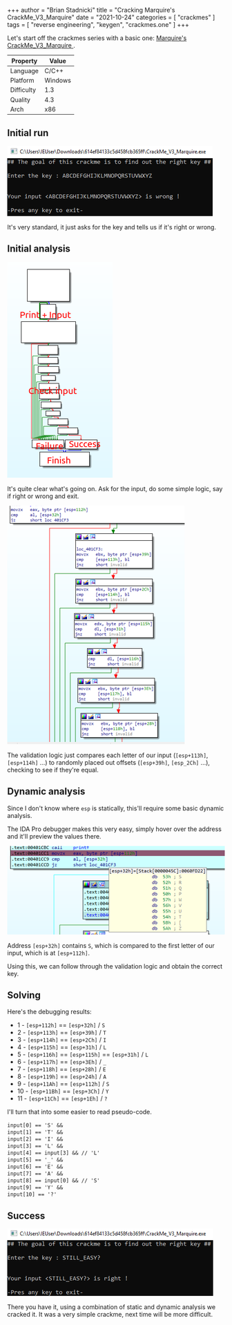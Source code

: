 +++
author = "Brian Stadnicki"
title = "Cracking Marquire's CrackMe_V3_Marquire"
date = "2021-10-24"
categories = [ "crackmes" ]
tags = [ "reverse engineering", "keygen", "crackmes.one" ]
+++

Let's start off the crackmes series with a basic one: [Marquire's CrackMe_V3_Marquire
](https://crackmes.one/crackme/614ef84133c5d458fcb365ff).

Property     | Value
-------------|------------
Language     | C/C++
Platform     | Windows
Difficulty   | 1.3
Quality      | 4.3
Arch         | x86

## Initial run
![Asks for the key](/posts/crackmes-marquier-crackme-v3-marquire/initial-run.png)

It's very standard, it just asks for the key and tells us if it's right or wrong.

## Initial analysis
![Simple program structure](/posts/crackmes-marquier-crackme-v3-marquire/graph-overview.png)

It's quite clear what's going on. Ask for the input, do some simple logic, say if right or wrong and exit.

![Validation logic](/posts/crackmes-marquier-crackme-v3-marquire/validation-logic.png)

The validation logic just compares each letter of our input (`[esp+113h]`, `[esp+114h]` ...) to randomly placed out offsets (`[esp+39h]`, `[esp_2Ch]` ...), checking to see if they're equal.

## Dynamic analysis
Since I don't know where `esp` is statically, this'll require some basic dynamic analysis.

The IDA Pro debugger makes this very easy, simply hover over the address and it'll preview the values there.

![IDA Pro debugger's address preview](/posts/crackmes-marquier-crackme-v3-marquire/address-preview.png)

Address `[esp+32h]` contains `S`, which is compared to the first letter of our input, which is at `[esp+112h]`.

Using this, we can follow through the validation logic and obtain the correct key.

## Solving
Here's the debugging results:
 - 1 - `[esp+112h]` == `[esp+32h]` / `S`
 - 2 - `[esp+113h]` == `[esp+39h]` / `T`
 - 3 - `[esp+114h]` == `[esp+2Ch]` / `I`
 - 4 - `[esp+115h]` == `[esp+31h]` / `L`
 - 5 - `[esp+116h]` == `[esp+115h]` == `[esp+31h]` / `L`
 - 6 - `[esp+117h]` == `[esp+3Eh]` / `_`
 - 7 - `[esp+118h]` == `[esp+28h]` / `E`
 - 8 - `[esp+119h]` == `[esp+24h]` / `A`
 - 9 - `[esp+11Ah]` == `[esp+112h]` / `S`
 - 10 - `[esp+11Bh]` == `[esp+3Ch]` / `Y`
 - 11 - `[esp+11Ch]` == `[esp+1Eh]` / `?`

I'll turn that into some easier to read pseudo-code.

```
input[0] == 'S' &&
input[1] == 'T' &&
input[2] == 'I' &&
input[3] == 'L' &&
input[4] == input[3] && // 'L'
input[5] == '_' &&
input[6] == 'E' &&
input[7] == 'A' &&
input[8] == input[0] && // 'S'
input[9] == 'Y' &&
input[10] == '?'
```

## Success

![Success](/posts/crackmes-marquier-crackme-v3-marquire/success.png)

There you have it, using a combination of static and dynamic analysis we cracked it. It was a very simple crackme, next time will be more difficult.
